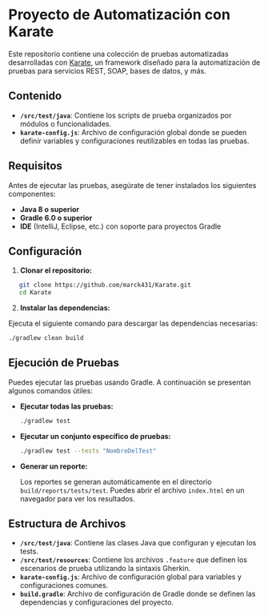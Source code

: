 
# Proyecto de Automatización con Karate

Este repositorio contiene una colección de pruebas automatizadas desarrolladas con [Karate](https://github.com/karatelabs/karate), un framework diseñado para la automatización de pruebas para servicios REST, SOAP, bases de datos, y más.

## Contenido

- **`/src/test/java`**: Contiene los scripts de prueba organizados por módulos o funcionalidades.
- **`karate-config.js`**: Archivo de configuración global donde se pueden definir variables y configuraciones reutilizables en todas las pruebas.


## Requisitos

Antes de ejecutar las pruebas, asegúrate de tener instalados los siguientes componentes:

- **Java 8 o superior**
- **Gradle 6.0 o superior**
- **IDE** (IntelliJ, Eclipse, etc.) con soporte para proyectos Gradle

## Configuración

1. **Clonar el repositorio:**

```bash
   git clone https://github.com/marck431/Karate.git
   cd Karate
```

   2. **Instalar las dependencias:**

   Ejecuta el siguiente comando para descargar las dependencias necesarias:

   ```bash
   ./gradlew clean build
   ```

## Ejecución de Pruebas

Puedes ejecutar las pruebas usando Gradle. A continuación se presentan algunos comandos útiles:

- **Ejecutar todas las pruebas:**

  ```bash
  ./gradlew test
  ```

- **Ejecutar un conjunto específico de pruebas:**

  ```bash
  ./gradlew test --tests "NombreDelTest"
  ```

- **Generar un reporte:**

  Los reportes se generan automáticamente en el directorio `build/reports/tests/test`. Puedes abrir el archivo `index.html` en un navegador para ver los resultados.

## Estructura de Archivos

- **`/src/test/java`**: Contiene las clases Java que configuran y ejecutan los tests.
- **`/src/test/resources`**: Contiene los archivos `.feature` que definen los escenarios de prueba utilizando la sintaxis Gherkin.
- **`karate-config.js`**: Archivo de configuración global para variables y configuraciones comunes.
- **`build.gradle`**: Archivo de configuración de Gradle donde se definen las dependencias y configuraciones del proyecto.

